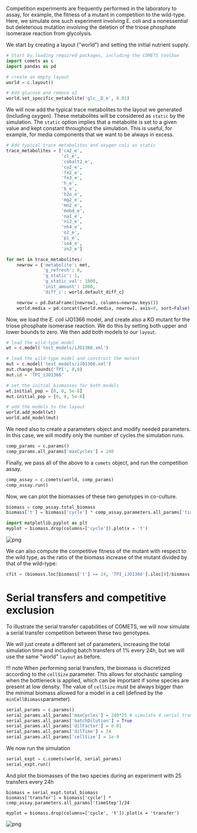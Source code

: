 Competition experiments are frequently performed in the laboratory to assay,
for example, the fitness of a mutant in competition to the wild-type. Here, we
simulate one such experiment involving E. coli and a nonessential but
deleterious mutation involving the deletion of the triose phosphate isomerase
reaction from glycolysis.

We start by creating a layout ("world") and setting the initial nutrient supply.

```Python
# Start by loading required packages, including the COMETS toolbox
import comets as c
import pandas as pd

# create an empty layout
world = c.layout()

# Add glucose and remove o2
world.set_specific_metabolite('glc__D_e', 0.01)
```

We will now add the typical trace metabolites to the layout we generated
(including oxygen). These metabolites will be considered as `static` by the
simulation. The `static` option implies that a metabolite is set to a given
value and kept constant throughout the simulation. This is useful, for example,
for media components that we want to be always in excess.

```Python
# Add typical trace metabolites and oxygen coli as static
trace_metabolites = ['ca2_e',
                     'cl_e',
                     'cobalt2_e',
                     'cu2_e',
                     'fe2_e',
                     'fe3_e',
                     'h_e',
                     'k_e',
                     'h2o_e',
                     'mg2_e',
                     'mn2_e',
                     'mobd_e',
                     'na1_e',
                     'ni2_e',
                     'nh4_e',
                     'o2_e',
                     'pi_e',
                     'so4_e',
                     'zn2_e']

for met in trace_metabolites:
    newrow = {'metabolite': met,
              'g_refresh': 0,
              'g_static': 1,
              'g_static_val': 1000,
              'init_amount': 1000,
              'diff_c': world.default_diff_c}

    newrow = pd.DataFrame([newrow], columns=newrow.keys())
    world.media = pd.concat([world.media, newrow], axis=0, sort=False)
```

Now, we load the *E. coli* iJO1366 model, and create also a KO mutant for
the triose phosphate isomerase reaction. We do this by setting both upper and
lower bounds to zero. We then add both models to our `layout`.

```Python
# load the wild-type model
wt = c.model('test_models/iJO1366.xml')

# load the wild-type model and construct the mutant
mut = c.model('test_models/iJO1366.xml')
mut.change_bounds('TPI', 0,0)
mut.id = 'TPI_iJO1366'

# set the initial biomasses for both models
wt.initial_pop = [0, 0, 5e-8]
mut.initial_pop = [0, 0, 5e-8]

# add the models to the layout
world.add_model(wt)
world.add_model(mut)
```

We need also to create a parameters object and modify needed parameters. In
this case, we will modify only the number of cycles the simulation runs.

```Python
comp_params = c.params()
comp_params.all_params['maxCycles'] = 240
```

Finally, we pass all of the above to a `comets` object, and run the competition
assay.

```Python
comp_assay = c.comets(world, comp_params)
comp_assay.run()
```
Now, we can plot the biomasses of these two genotypes in co-culture.

```Python
biomass = comp_assay.total_biomass
biomass['t'] = biomass['cycle'] * comp_assay.parameters.all_params['timeStep']

import matplotlib.pyplot as plt
myplot = biomass.drop(columns=['cycle']).plot(x = 't')
```

![png](../img/competition_1.png)


We can also compute the competitive fitness of the mutant with respect to the
wild type, as the ratio of the biomass increase of the mutant divided by that
of the wild-type:

```Python
cfit = (biomass.loc[biomass['t'] == 24, 'TPI_iJO1366'].iloc[0]/biomass.loc[biomass['t'] == 0, 'TPI_iJO1366'].iloc[0])/(biomass.loc[biomass['t'] == 24, 'iJO1366'].iloc[0]/biomass.loc[biomass['t'] == 0, 'iJO1366'].iloc[0])
```

# Serial transfers and competitive exclusion
To illustrate the serial transfer capabilities of COMETS, we will now simulate
a serial transfer competition between these two genotypes.

We will just create a different set of parameters, increasing the total
simulation time and including batch transfers of 1% every 24h, but we will use
the same "world" `layout` as before.

!!! note
    When performing serial transfers, the biomass is discretized according to
    the `cellSize` parameter. This allows for stochastic sampling when the
    bottleneck is applied, which can be important if some species are present
    at low density. The value of `cellSize` must be always bigger than the
    minimal biomass allowed for a model in a cell (defined by the
    `minCellBiomass`parameter).


```Python
serial_params = c.params()
serial_params.all_params['maxCycles'] = 240*25 # simulate 4 serial transfers of 24h each
serial_params.all_params['batchDilution'] = True
serial_params.all_params['dilFactor'] = 0.01
serial_params.all_params['dilTime'] = 24
serial_params.all_params['cellSize'] = 1e-9
```

We now run the simulation

```Python
serial_expt = c.comets(world, serial_params)
serial_expt.run()
```

And plot the biomasses of the two species during an experiment with 25 transfers every 24h

```Py
biomass = serial_expt.total_biomass
biomass['transfer'] = biomass['cycle'] * comp_assay.parameters.all_params['timeStep']/24

myplot = biomass.drop(columns=['cycle', 't']).plot(x = 'transfer')
```
![png](../img/competition_2.png)
